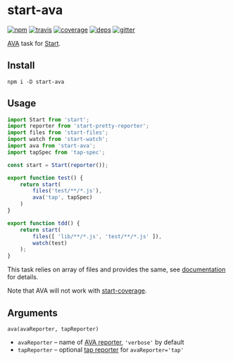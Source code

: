 # start-ava

[![npm](https://img.shields.io/npm/v/start-ava.svg?style=flat-square)](https://www.npmjs.com/package/start-ava)
[![travis](http://img.shields.io/travis/start-runner/ava.svg?style=flat-square)](https://travis-ci.org/start-runner/ava)
[![coverage](https://img.shields.io/codecov/c/github/start-runner/ava.svg?style=flat-square)](https://codecov.io/github/start-runner/ava)
[![deps](https://img.shields.io/gemnasium/start-runner/ava.svg?style=flat-square)](https://gemnasium.com/start-runner/ava)
[![gitter](https://img.shields.io/badge/gitter-join_chat_%E2%86%92-00d06f.svg?style=flat-square)](https://gitter.im/start-runner/start)

[AVA](https://github.com/sindresorhus/ava) task for [Start](https://github.com/start-runner/start).

## Install

```
npm i -D start-ava
```

## Usage

```js
import Start from 'start';
import reporter from 'start-pretty-reporter';
import files from 'start-files';
import watch from 'start-watch';
import ava from 'start-ava';
import tapSpec from 'tap-spec';

const start = Start(reporter());

export function test() {
    return start(
        files('test/**/*.js'),
        ava('tap', tapSpec)
    )
}

export function tdd() {
    return start(
        files([ 'lib/**/*.js', 'test/**/*.js' ]),
        watch(test)
    );
}
```

This task relies on array of files and provides the same, see [documentation](https://github.com/start-runner/start#readme) for details.

Note that AVA will not work with [start-coverage](https://github.com/start-runner/coverage).

## Arguments

`ava(avaReporter, tapReporter)`

* `avaReporter` – name of [AVA reporter](https://github.com/sindresorhus/ava/tree/master/lib/reporters), `'verbose'` by default
* `tapReporter` – optional [tap reporter](https://github.com/substack/tape/#pretty-reporters) for `avaReporter='tap'`
